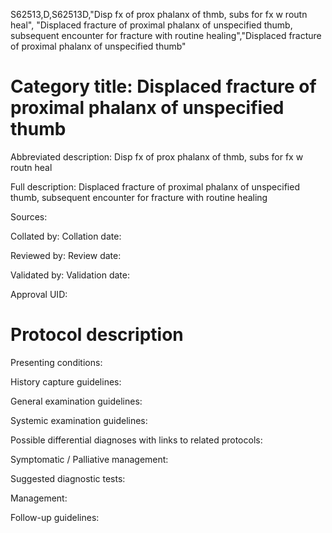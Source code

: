 S62513,D,S62513D,"Disp fx of prox phalanx of thmb, subs for fx w routn heal", "Displaced fracture of proximal phalanx of unspecified thumb, subsequent encounter for fracture with routine healing","Displaced fracture of proximal phalanx of unspecified thumb"
# Category title: Displaced fracture of proximal phalanx of unspecified thumb

Abbreviated description: Disp fx of prox phalanx of thmb, subs for fx w routn heal

Full description: Displaced fracture of proximal phalanx of unspecified thumb, subsequent encounter for fracture with routine healing

Sources:

Collated by:
Collation date:

Reviewed by:
Review date:

Validated by:
Validation date:

Approval UID:

# Protocol description

Presenting conditions:

History capture guidelines:

General examination guidelines:

Systemic examination guidelines:

Possible differential diagnoses with links to related protocols:

Symptomatic / Palliative management:

Suggested diagnostic tests:

Management:

Follow-up guidelines:

